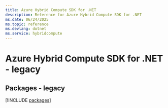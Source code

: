 ```yaml
---
title: Azure Hybrid Compute SDK for .NET
description: Reference for Azure Hybrid Compute SDK for .NET
ms.date: 06/24/2025
ms.topic: reference
ms.devlang: dotnet
ms.service: hybridcompute
---
```

# Azure Hybrid Compute SDK for .NET - legacy
## Packages - legacy
[!INCLUDE [packages](hybrid-compute-index.md)]